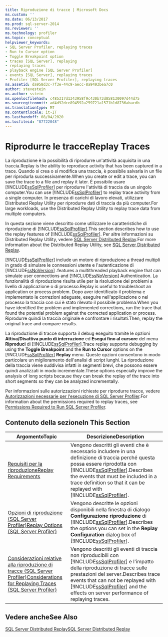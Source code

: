```yaml
---
title: Riproduzione di tracce | Microsoft Docs
ms.custom: ''
ms.date: 06/13/2017
ms.prod: sql-server-2014
ms.reviewer: ''
ms.technology: profiler
ms.topic: conceptual
helpviewer_keywords:
- SQL Server Profiler, replaying traces
- Run to Cursor option
- Toggle Breakpoint option
- traces [SQL Server], replaying
- replaying traces
- playback engine [SQL Server Profiler]
- events [SQL Server], replaying traces
- Profiler [SQL Server Profiler], replaying traces
ms.assetid: da958d3c-7f3e-44c9-aecc-8a9493bea7c0
author: stevestein
ms.author: sstein
ms.openlocfilehash: c485317d1343958f9c430b73d858130097d44d75
ms.sourcegitcommit: ad4d92dce894592a259721a1571b1d8736abacdb
ms.translationtype: MT
ms.contentlocale: it-IT
ms.lasthandoff: 08/04/2020
ms.locfileid: "87722048"
---
```

# <a name="replay-traces"></a><span data-ttu-id="d40e7-102">Riprodurre le tracce</span><span class="sxs-lookup"><span data-stu-id="d40e7-102">Replay Traces</span></span>
  <span data-ttu-id="d40e7-103">La riproduzione è la possibilità di riprodurre un'attività acquisita in una traccia.</span><span class="sxs-lookup"><span data-stu-id="d40e7-103">Replay is the ability to reproduce activity that has been captured in a trace.</span></span> <span data-ttu-id="d40e7-104">Quando si crea o si modifica una traccia, è possibile salvarla in un file per riprodurla successivamente.</span><span class="sxs-lookup"><span data-stu-id="d40e7-104">When you create or edit a trace, you can save the trace to a file and replay it later.</span></span> <span data-ttu-id="d40e7-105">È possibile usare [!INCLUDE[ssSqlProfiler](../../includes/sssqlprofiler-md.md)] per riprodurre l'attività di traccia da un singolo computer.</span><span class="sxs-lookup"><span data-stu-id="d40e7-105">You can use [!INCLUDE[ssSqlProfiler](../../includes/sssqlprofiler-md.md)] to replay trace activity from a single computer.</span></span> <span data-ttu-id="d40e7-106">In presenza di carichi di lavoro elevati, utilizzare Distributed Replay Utility per riprodurre dati di traccia da più computer.</span><span class="sxs-lookup"><span data-stu-id="d40e7-106">For large workloads, use the Distributed Replay Utility to replay trace data from multiple computers.</span></span>  
  
 <span data-ttu-id="d40e7-107">In questa sezione viene descritto come utilizzare le caratteristiche di riproduzione di [!INCLUDE[ssSqlProfiler](../../includes/sssqlprofiler-md.md)].</span><span class="sxs-lookup"><span data-stu-id="d40e7-107">This section describes how to use the replay features of [!INCLUDE[ssSqlProfiler](../../includes/sssqlprofiler-md.md)].</span></span> <span data-ttu-id="d40e7-108">Per altre informazioni su Distributed Replay Utility, vedere [SQL Server Distributed Replay](../distributed-replay/sql-server-distributed-replay.md).</span><span class="sxs-lookup"><span data-stu-id="d40e7-108">For more information about the Distributed Replay Utility, see [SQL Server Distributed Replay](../distributed-replay/sql-server-distributed-replay.md).</span></span>  
  
 [!INCLUDE[ssSqlProfiler](../../includes/sssqlprofiler-md.md)] <span data-ttu-id="d40e7-109">include un motore di riproduzione a thread multipli in grado di simulare le connessioni utente e l'autenticazione di [!INCLUDE[ssNoVersion](../../includes/ssnoversion-md.md)] .</span><span class="sxs-lookup"><span data-stu-id="d40e7-109">features a multithreaded playback engine that can simulate user connections and [!INCLUDE[ssNoVersion](../../includes/ssnoversion-md.md)] Authentication.</span></span> <span data-ttu-id="d40e7-110">La funzionalità di riproduzione risulta utile per la risoluzione dei problemi a livello di applicazione o di processo.</span><span class="sxs-lookup"><span data-stu-id="d40e7-110">Replay is useful to troubleshoot an application or process problem.</span></span> <span data-ttu-id="d40e7-111">Dopo aver identificato il problema e implementato le correzioni adeguate, eseguire nell'applicazione o nel processo la traccia con cui è stato rilevato il possibile problema.</span><span class="sxs-lookup"><span data-stu-id="d40e7-111">When you have identified the problem and implemented corrections, run the trace that found the potential problem against the corrected application or process.</span></span> <span data-ttu-id="d40e7-112">Riprodurre quindi la traccia originale e confrontare i risultati.</span><span class="sxs-lookup"><span data-stu-id="d40e7-112">Then, replay the original trace and compare results.</span></span>  
  
 <span data-ttu-id="d40e7-113">La riproduzione di tracce supporta il debug eseguito tramite le opzioni **Attiva/Disattiva punto di interruzione** ed **Esegui fino al cursore** del menu **Riproduci** di [!INCLUDE[ssSqlProfiler](../../includes/sssqlprofiler-md.md)].</span><span class="sxs-lookup"><span data-stu-id="d40e7-113">Trace replay supports debugging by using the **Toggle Breakpoint** and the **Run to Cursor** options on the [!INCLUDE[ssSqlProfiler](../../includes/sssqlprofiler-md.md)] **Replay** menu.</span></span> <span data-ttu-id="d40e7-114">Queste opzioni consentono in modo particolare un miglioramento dell'analisi di script lunghi. La riproduzione della traccia viene suddivisa infatti in segmenti brevi, che possono essere quindi analizzati in modo incrementale.</span><span class="sxs-lookup"><span data-stu-id="d40e7-114">These options especially improve the analysis of long scripts because they can break the replay of the trace into short segments so they can be analyzed incrementally.</span></span>  
  
 <span data-ttu-id="d40e7-115">Per informazioni sulle autorizzazioni richieste per riprodurre tracce, vedere [Autorizzazioni necessarie per l'esecuzione di SQL Server Profiler](permissions-required-to-run-sql-server-profiler.md).</span><span class="sxs-lookup"><span data-stu-id="d40e7-115">For information about the permissions required to replay traces, see [Permissions Required to Run SQL Server Profiler](permissions-required-to-run-sql-server-profiler.md).</span></span>  
  
## <a name="in-this-section"></a><span data-ttu-id="d40e7-116">Contenuto della sezione</span><span class="sxs-lookup"><span data-stu-id="d40e7-116">In This Section</span></span>  
  
|<span data-ttu-id="d40e7-117">Argomento</span><span class="sxs-lookup"><span data-stu-id="d40e7-117">Topic</span></span>|<span data-ttu-id="d40e7-118">Descrizione</span><span class="sxs-lookup"><span data-stu-id="d40e7-118">Description</span></span>|  
|-----------|-----------------|  
|[<span data-ttu-id="d40e7-119">Requisiti per la riproduzione</span><span class="sxs-lookup"><span data-stu-id="d40e7-119">Replay Requirements</span></span>](replay-requirements.md)|<span data-ttu-id="d40e7-120">Vengono descritti gli eventi che è necessario includere in una definizione di traccia perché questa possa essere riprodotta con [!INCLUDE[ssSqlProfiler](../../includes/sssqlprofiler-md.md)].</span><span class="sxs-lookup"><span data-stu-id="d40e7-120">Describes the events that must be included in a trace definition so that it can be replayed with [!INCLUDE[ssSqlProfiler](../../includes/sssqlprofiler-md.md)].</span></span>|  
|[<span data-ttu-id="d40e7-121">Opzioni di riproduzione &#40;SQL Server Profiler&#41;</span><span class="sxs-lookup"><span data-stu-id="d40e7-121">Replay Options &#40;SQL Server Profiler&#41;</span></span>](replay-options-sql-server-profiler.md)|<span data-ttu-id="d40e7-122">Vengono descritte le opzioni disponibili nella finestra di dialogo **Configurazione riproduzione** di [!INCLUDE[ssSqlProfiler](../../includes/sssqlprofiler-md.md)].</span><span class="sxs-lookup"><span data-stu-id="d40e7-122">Describes the options you can set in the **Replay Configuration** dialog box of [!INCLUDE[ssSqlProfiler](../../includes/sssqlprofiler-md.md)].</span></span>|  
|[<span data-ttu-id="d40e7-123">Considerazioni relative alla riproduzione di tracce &#40;SQL Server Profiler&#41;</span><span class="sxs-lookup"><span data-stu-id="d40e7-123">Considerations for Replaying Traces &#40;SQL Server Profiler&#41;</span></span>](considerations-for-replaying-traces-sql-server-profiler.md)|<span data-ttu-id="d40e7-124">Vengono descritti gli eventi di traccia non riproducibili con [!INCLUDE[ssSqlProfiler](../../includes/sssqlprofiler-md.md)] e l'impatto della riproduzione di tracce sulle prestazioni del server.</span><span class="sxs-lookup"><span data-stu-id="d40e7-124">Describes trace events that can not be replayed with [!INCLUDE[ssSqlProfiler](../../includes/sssqlprofiler-md.md)] and the effects on server performance of replaying traces.</span></span>|  
  
## <a name="see-also"></a><span data-ttu-id="d40e7-125">Vedere anche</span><span class="sxs-lookup"><span data-stu-id="d40e7-125">See Also</span></span>  
 [<span data-ttu-id="d40e7-126">SQL Server Distributed Replay</span><span class="sxs-lookup"><span data-stu-id="d40e7-126">SQL Server Distributed Replay</span></span>](../distributed-replay/sql-server-distributed-replay.md)  
  
  
